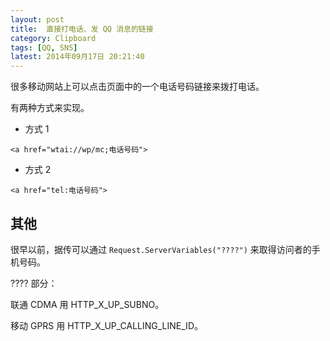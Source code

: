 ```yaml
---
layout: post
title:  直接打电话、发 QQ 消息的链接
category: Clipboard
tags: [QQ, SNS]
latest: 2014年09月17日 20:21:40
---
```


很多移动网站上可以点击页面中的一个电话号码链接来拨打电话。

有两种方式来实现。


+ 方式 1

```
<a href="wtai://wp/mc;电话号码">
```

+ 方式 2

```
<a href="tel:电话号码">
```

其他
-

很早以前，据传可以通过 `Request.ServerVariables("????")` 来取得访问者的手机号码。

???? 部分：

联通 CDMA 用 HTTP_X_UP_SUBNO。

移动 GPRS 用 HTTP_X_UP_CALLING_LINE_ID。
